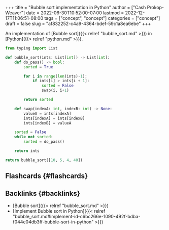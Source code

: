 +++
title = "Bubble sort implementation in Python"
author = ["Cash Prokop-Weaver"]
date = 2022-06-30T10:52:00-07:00
lastmod = 2022-12-17T11:06:51-08:00
tags = ["concept", "concept"]
categories = ["concept"]
draft = false
slug = "af832252-c4a9-4364-bdef-59c1a8ea6ebe"
+++

An implementation of [Bubble sort]({{< relref "bubble_sort.md" >}}) in [Python]({{< relref "python.md" >}}).

```python
from typing import List

def bubble_sort(ints: List[int]) -> List[int]:
    def do_pass() -> bool:
        sorted = True

        for i in range(len(ints)-1):
            if ints[i] > ints[i + 1]:
                sorted = False
                swap(i, i+1)

        return sorted

    def swap(indexA: int, indexB: int) -> None:
        valueA = ints[indexA]
        ints[indexA] = ints[indexB]
        ints[indexB] = valueA

    sorted = False
    while not sorted:
        sorted = do_pass()

    return ints

return bubble_sort([10, 5, 4, 40])
```


## Flashcards {#flashcards}


## Backlinks {#backlinks}

-   [Bubble sort]({{< relref "bubble_sort.md" >}})
-   [Implement Bubble sort in Python]({{< relref "bubble_sort.md#implement-id-c6bc266e-1090-492f-bdba-f044e04db3ff-bubble-sort-in-python" >}})

